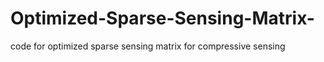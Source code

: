 # Optimized-Sparse-Sensing-Matrix-

code for optimized sparse sensing matrix for compressive sensing 
